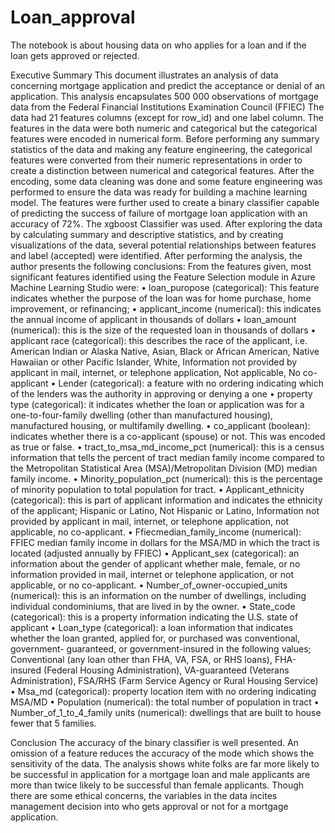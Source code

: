 # Loan_approval
The notebook is about housing data on who applies for a loan and if the loan gets approved or rejected. 

Executive Summary
This document illustrates an analysis of data concerning mortgage application and predict the acceptance or denial of an application. This analysis encapsulates 500 000 observations of mortgage data from the Federal Financial Institutions Examination Council (FFIEC)
The data had 21 features columns (except for row_id) and one label column. The features in the data were both numeric and categorical but the categorical features were encoded in numerical form. Before performing any summary statistics of the data and making any feature engineering, the categorical features were converted from their numeric representations in order to create a distinction between numerical and categorical features. After the encoding, some data cleaning was done and some feature engineering was performed to ensure the data was ready for building a machine learning model. The features were further used to create a binary classifier capable of predicting the success of failure of mortgage loan application with an accuracy of 72%. The xgboost Classifier was used.
After exploring the data by calculating summary and descriptive statistics, and by creating visualizations of the data, several potential relationships between features and label (accepted) were identified.
After performing the analysis, the author presents the following conclusions:
From the features given, most significant features identified using the Feature Selection module in Azure Machine Learning Studio were:
• loan_puropose (categorical): This feature indicates whether the purpose of the loan was for home purchase, home improvement, or refinancing;
• applicant_income (numerical): this indicates the annual income of applicant in thousands of dollars
• loan_amount (numerical): this is the size of the requested loan in thousands of dollars
• applicant race (categorical): this describes the race of the applicant, i.e. American Indian or Alaska Native, Asian, Black or African American,
Native Hawaiian or other Pacific Islander, White, Information not provided by applicant in mail, internet, or telephone application, Not applicable, No co-applicant
• Lender (categorical): a feature with no ordering indicating which of the lenders was the authority in approving or denying a one
• property type (categorical): it indicates whether the loan or application was for a one-to-four-family dwelling (other than manufactured housing),
manufactured housing, or multifamily dwelling.
• co_applicant (boolean): indicates whether there is a co-applicant (spouse) or not. This was encoded as true or false.
• tract_to_msa_md_income_pct (numerical): this is a census information that tells the percent of tract median family income compared to the
Metropolitan Statistical Area (MSA)/Metropolitan Division (MD) median family income.
• Minority_population_pct (numerical): this is the percentage of minority population to total population for tract.
• Applicant_ethnicity (categorical): this is part of applicant information and indicates the ethnicity of the applicant; Hispanic or Latino, Not
Hispanic or Latino, Information not provided by applicant in mail, internet, or telephone application, not applicable, no co-applicant.
• Ffiecmedian_family_income (numerical): FFIEC median family income in dollars for the MSA/MD in which the tract is located (adjusted
annually by FFIEC)
• Applicant_sex (categorical): an information about the gender of applicant whether male, female, or no information provided in mail, internet or
telephone application, or not applicable, or no co-applicant.
• Number_of_owner-occupied_units (numerical): this is an information on the number of dwellings, including individual condominiums, that are
lived in by the owner.
• State_code (categorical): this is a property information indicating the U.S. state of applicant
• Loan_type (categorical): a loan information that indicates whether the loan granted, applied for, or purchased was conventional, government-
guaranteed, or government-insured in the following values; Conventional (any loan other than FHA, VA, FSA, or RHS loans), FHA-insured
(Federal Housing Administration), VA-guaranteed (Veterans Administration), FSA/RHS (Farm Service Agency or Rural Housing Service)
• Msa_md (categorical): property location item with no ordering indicating MSA/MD
• Population (numerical): the total number of population in tract
• Number_of_1_to_4_family units (numerical): dwellings that are built to house fewer that 5 families.


Conclusion
The accuracy of the binary classifier is well presented. An omission of a feature reduces the accuracy of the mode which shows the sensitivity of the data. The analysis shows white folks are far more likely to be successful in application for a mortgage loan and male applicants are more than twice likely to be successful than female applicants. Though there are some ethical concerns, the variables in the data incites management decision into who gets approval or not for a mortgage application.
